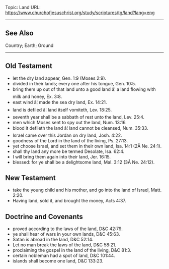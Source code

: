 Topic: Land
URL: https://www.churchofjesuschrist.org/study/scriptures/tg/land?lang=eng

---

## See Also

Country; Earth; Ground

---

## Old Testament

- let the dry land appear, Gen. 1:9 (Moses 2:9).
- divided in their lands; every one after his tongue, Gen. 10:5.
- bring them up out of that land unto a good land â¦ a land flowing with milk and honey, Ex. 3:8.
- east wind â¦ made the sea dry land, Ex. 14:21.
- land is defiled â¦ land itself vomiteth, Lev. 18:25.
- seventh year shall be a sabbath of rest unto the land, Lev. 25:4.
- men which Moses sent to spy out the land, Num. 13:16.
- blood it defileth the land â¦ land cannot be cleansed, Num. 35:33.
- Israel came over this Jordan on dry land, Josh. 4:22.
- goodness of the Lord in the land of the living, Ps. 27:13.
- yet choose Israel, and set them in their own land, Isa. 14:1 (2Â Ne. 24:1).
- shall thy land any more be termed Desolate, Isa. 62:4.
- I will bring them again into their land, Jer. 16:15.
- blessed: for ye shall be a delightsome land, Mal. 3:12 (3Â Ne. 24:12).

## New Testament

- take the young child and his mother, and go into the land of Israel, Matt. 2:20.
- Having land, sold it, and brought the money, Acts 4:37.

## Doctrine and Covenants

- proved according to the laws of the land, D&C 42:79.
- ye shall hear of wars in your own lands, D&C 45:63.
- Satan is abroad in the land, D&C 52:14.
- Let no man break the laws of the land, D&C 58:21.
- proclaiming the gospel in the land of the living, D&C 81:3.
- certain nobleman had a spot of land, D&C 101:44.
- islands shall become one land, D&C 133:23.

